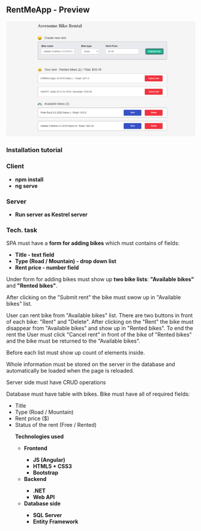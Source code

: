 <h2>RentMeApp - Preview</h2>
<img src="GitPreview/Capture.PNG" />
<h3>Installation tutorial</h3>
<h3>Client</h3>
<ul><b>
  <li>npm install</li>
  <li>ng serve</li>
</ul></b>
<h3>Server</h3>
<ul><b>
  <li>Run server as Kestrel server</li>
</ul></b>
<h3>Tech. task</h3
<p>SPA must have a <b>form for adding bikes</b> which must contains of fields:</p>
<ul><b>
  <li>Title - text field</li>
  <li>Type (Road / Mountain) - drop down list</li>
  <li>Rent price - number field</li>
</ul></b>
<p>Under form for adding bikes must show up <b>two bike lists</b>: <b>"Available bikes"</b> and <b>"Rented bikes"</b>.</p>
<p>After clicking on the "Submit rent" the bike must swow up in "Available bikes" list.</p>
<p>User can rent bike from "Available bikes" list. There are two buttons in front of each bike: "Rent" and "Delete".
After clicking on the "Rent" the bike must disappear from "Available bikes" and show up in "Rented bikes".
To end the rent the User must click "Cancel rent" in front of the bike of "Rented bikes" and the bike must be returned to the "Available bikes".</p>
<p>Before each list must show up count of elements inside.</p>
<p>Whole information must be stored on the server in the database and automatically be loaded when the page is reloaded.</p>
<p>Server side must have CRUD operations</p>
<p>Database must have table with bikes. Bike must have all of required fields:</p>
<ul>
  <li>Title</li>
  <li>Type (Road / Mountain)</li>
  <li>Rent price ($)</li>
  <li>Status of the rent (Free / Rented)</li>
</ul>
<ul><b>Technologies used
    <ul>
      <li>Frontend</li>
        <ul>
          <li>JS (Angular)</li>
          <li>HTML5 + CSS3</li>
          <li>Bootstrap</li>
        </ul>
      <li>Backend</li>
        <ul>
          <li>.NET</li>
          <li>Web API</li>
        </ul>
      <li>Database side</li>
        <ul>
          <li>SQL Server</li>
          <li>Entity Framework</li>
        </ul>
  </ul></b>
</ul>
